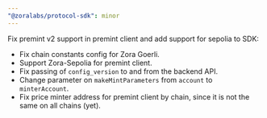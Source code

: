 ```yaml
---
"@zoralabs/protocol-sdk": minor
---
```


Fix premint v2 support in premint client and add support for sepolia to SDK:

- Fix chain constants config for Zora Goerli.
- Support Zora-Sepolia for premint client.
- Fix passing of `config_version` to and from the backend API.
- Change parameter on `makeMintParameters` from `account` to `minterAccount`.
- Fix price minter address for premint client by chain, since it is not the same on all chains (yet).
